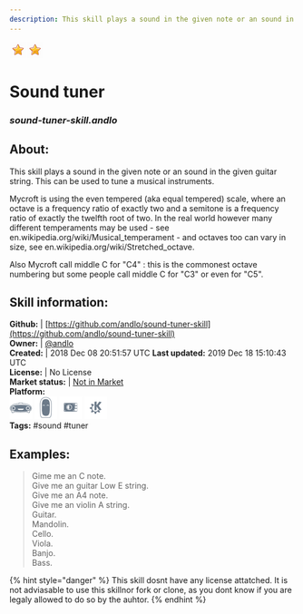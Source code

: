 ```yaml
---  
description: This skill plays a sound in the given note or an sound in the given guitar string  
---  
```

![](../.gitbook/assets/star.png)![](../.gitbook/assets/star.png)  
# Sound tuner  
### _sound-tuner-skill.andlo_  
## About:  
This skill plays a sound in the given note or an sound in the given guitar string.
This can be used to tune a musical instruments.

Mycroft is using the even tempered (aka equal tempered) scale, where an octave is a
frequency ratio of exactly two and a semitone is a frequency ratio of exactly the
twelfth root of two. In the real world however many different temperaments may be
used - see en.wikipedia.org/wiki/Musical_temperament - and octaves too can vary in
size, see  en.wikipedia.org/wiki/Stretched_octave.

Also Mycroft call middle C for "C4" : this is the commonest octave numbering but some
people call middle C for "C3" or even for "C5".

## Skill information:  
**Github:** | [https://github.com/andlo/sound-tuner-skill](https://github.com/andlo/sound-tuner-skill)  
**Owner:** | [@andlo](https://github.com/andlo)  
**Created:** | 2018 Dec 08 20:51:57 UTC  **Last updated:** 2019 Dec 18 15:10:43 UTC  
**License:** | No License  
**Market status:** | [Not in Market](https://market.mycroft.ai/skill/)  
**Platform:**  
 ![](../.gitbook/assets/mark-1-icon.png)  ![](../.gitbook/assets/mark-2-icon.png)  ![](../.gitbook/assets/picroft-icon.png)  ![](../.gitbook/assets/kde.png)   
**Tags:** \#sound \#tuner   
## Examples:  
> Gime me an C note.  
> Give me an guitar Low E string.  
> Give me an A4 note.  
> Give me an violin A string.  
> Guitar.  
> Mandolin.  
> Cello.  
> Viola.  
> Banjo.  
> Bass.  
  
{% hint style="danger" %}
This skill dosnt have any license attatched. It is not adviasable to use this skillnor fork or clone, as you dont know if you are legaly allowed to do so by the auhtor.
{% endhint %}
